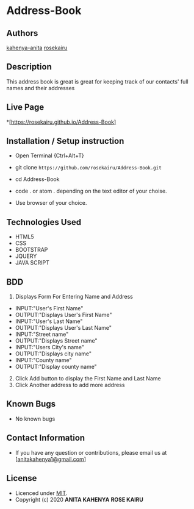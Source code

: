 # Address-Book

## Authors

[kahenya-anita](https://github.com/kahenya-anita)
[rosekairu](https://github.com/rosekairu)

## Description

This address book is great is great for keeping track of our contacts' full names and their addresses

## Live Page 
*[https://rosekairu.github.io/Address-Book]


## Installation / Setup instruction
* Open Terminal {Ctrl+Alt+T}

* git clone ```https://github.com/rosekairu/Address-Book.git```

* cd Address-Book

* code . or atom . depending on the text editor of your choise.

* Use browser of your choice.

## Technologies Used

* HTML5
* CSS
* BOOTSTRAP
* JQUERY
* JAVA SCRIPT


## BDD
1. Displays Form For Entering Name and Address
 * INPUT:"User's First Name"
 * OUTPUT:"Displays User's First Name"
 * INPUT:"User's Last Name"
 * OUTPUT:"Displays User's Last Name"
 * INPUT:"Street name"
 * OUTPUT:"Displays Street name"
 * INPUT:"Users City's name"
 * OUTPUT:"Displays city name"
 * INPUT:"County name"
 * OUTPUT:"Display county name"
2. Click Add button to display the First Name and Last Name
3. Click Another address to add more address 
## Known Bugs
* No known bugs

## Contact Information 

* If you have any question or contributions, please email us at [anitakahenya1@gmail.com]

## License

* Licenced under [MIT](LICENSE).
* Copyright (c) 2020 
  **ANITA KAHENYA**
  **ROSE KAIRU**
